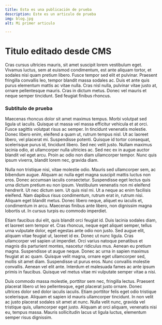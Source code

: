 ```yaml
---
title: Esta es una publicación de prueba
description: Este es un articulo de prueba
img: blog.jpg
alt: Mi primer articulo

---
```

# Titulo editado desde CMS

Cras cursus ultricies mauris, sit amet suscipit lorem vestibulum eget. Vivamus luctus, sem at euismod condimentum, est ante aliquam tortor, et sodales nisi quam pretium libero. Fusce tempor sed elit et pulvinar. Praesent fringilla convallis leo, tempor blandit massa sodales ac. Duis et ante quis purus elementum mattis ac vitae nulla. Cras nisl nulla, pulvinar vitae justo at, ornare pellentesque mauris. Cras in dictum metus. Donec vel mauris et neque semper tincidunt. Sed feugiat finibus rhoncus.

### Subtitulo de prueba

Maecenas rhoncus dolor sit amet maximus tempus. Morbi volutpat sed ligula ut iaculis. Quisque ut massa vel massa efficitur vehicula et at orci. Fusce sagittis volutpat risus ac semper. In tincidunt venenatis molestie. Donec libero enim, eleifend a quam ut, rutrum tempus nisl. Ut ac laoreet libero, vel placerat mi. Suspendisse potenti. Quisque id tortor consequat, scelerisque purus id, tincidunt libero. Sed nec velit justo. Nullam maximus lacinia odio, at ullamcorper nulla ultricies ac. Sed nec ex in augue auctor blandit vel eget arcu. Proin ac odio non diam ullamcorper tempor. Nunc quis ipsum viverra, blandit lorem nec, gravida diam.

Nulla non tristique nisi, vitae molestie odio. Mauris sed ullamcorper sem, ac bibendum augue. Aliquam ac nulla eget magna suscipit mattis luctus non eros. Donec accumsan iaculis consectetur. Suspendisse eget lectus quis urna dictum pretium eu non ipsum. Vestibulum venenatis non mi eleifend hendrerit. Ut nec dictum sem. Ut quis nisl mi. Ut a neque ac enim facilisis eleifend. Nam dapibus risus condimentum, rutrum erat in, rutrum nisi. Aliquam eget blandit metus. Donec libero neque, aliquet eu iaculis et, condimentum in arcu. Maecenas finibus ante libero, non dignissim magna lobortis ut. In cursus turpis eu commodo imperdiet.

Etiam faucibus dui elit, quis blandit orci feugiat id. Duis lacinia sodales diam, et laoreet sem tempor et. Cras rhoncus, neque eget aliquet semper, tellus urna vulputate dolor, eget egestas ante odio non justo. Sed augue elit, aliquam vitae feugiat ut, laoreet id ex. Donec ut nunc ligula. Cras ullamcorper vel sapien ut imperdiet. Orci varius natoque penatibus et magnis dis parturient montes, nascetur ridiculus mus. Aenean eu pretium magna. Suspendisse ut augue neque. Donec ac urna in sapien maximus feugiat at ac quam. Quisque velit magna, ornare eget ullamcorper sed, mollis sit amet diam. Suspendisse ut purus eros. Nunc convallis molestie convallis. Aenean vel elit ante. Interdum et malesuada fames ac ante ipsum primis in faucibus. Quisque vel metus vitae mi vulputate semper vitae a nisi.

Duis commodo massa molestie, porttitor sem nec, fringilla lectus. Praesent placerat libero ut leo pellentesque, eget placerat justo ornare. Donec ultrices dolor sed dolor iaculis iaculis. Etiam porttitor felis eget odio tristique scelerisque. Aliquam et sapien id mauris ullamcorper tincidunt. In non velit ac justo placerat sodales sit amet at nunc. Nulla velit nunc, gravida vel tristique quis, ullamcorper eget justo. Aliquam at orci aliquam, venenatis nisi eu, tempus massa. Mauris sollicitudin lacus ut ligula luctus, elementum semper risus dignissim.